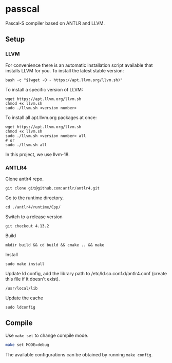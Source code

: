 # passcal
Pascal-S compiler based on ANTLR and LLVM.

## Setup

### LLVM

For convenience there is an automatic installation script available that installs LLVM for you.
To install the latest stable version:

```
bash -c "$(wget -O - https://apt.llvm.org/llvm.sh)"
```

To install a specific version of LLVM:

```
wget https://apt.llvm.org/llvm.sh
chmod +x llvm.sh
sudo ./llvm.sh <version number>
```

To install all apt.llvm.org packages at once:

```
wget https://apt.llvm.org/llvm.sh
chmod +x llvm.sh
sudo ./llvm.sh <version number> all
# or
sudo ./llvm.sh all
```

In this project, we use llvm-18.

### ANTLR4

Clone antlr4 repo.

```
git clone git@github.com:antlr/antlr4.git
```

Go to the runtime directory.

```
cd ./antlr4/runtime/Cpp/
```

Switch to a release version

```
git checkout 4.13.2
```

Build

```
mkdir build && cd build && cmake .. && make
```

Install

```
sudo make install
```

Update ld config, add the library path to /etc/ld.so.conf.d/antlr4.conf (create this file if it doesn't exist).

```
/usr/local/lib
```

Update the cache

```
sudo ldconfig
```

## Compile

Use `make set` to change compile mode.

```sh
make set MODE=debug
```

The available configurations can be obtained by running `make config`.
